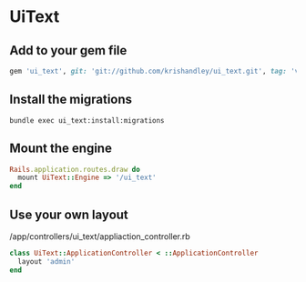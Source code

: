 # UiText

## Add to your gem file

```ruby
gem 'ui_text', git: 'git://github.com/krishandley/ui_text.git', tag: 'v0.0.1'
```

## Install the migrations

```
bundle exec ui_text:install:migrations
```

## Mount the engine

```ruby
Rails.application.routes.draw do
  mount UiText::Engine => '/ui_text'
end
```

## Use your own layout

/app/controllers/ui_text/appliaction_controller.rb

```ruby
class UiText::ApplicationController < ::ApplicationController
  layout 'admin'
end
```
